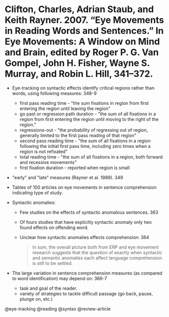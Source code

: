 # Clifton, Charles, Adrian Staub, and Keith Rayner. 2007. “Eye Movements in Reading Words and Sentences.” In Eye Movements: A Window on Mind and Brain, edited by Roger P. G. Van Gompel, John H. Fisher, Wayne S. Murray, and Robin L. Hill, 341–372.

- Eye-tracking on syntactic effects identify critical regions rather than words, using following measures: 348-9
  - first pass reading time - "the sum fixations in region from first entering the region until leaving the region"
  - go past or regression path duration - "the sum of all fixations in a region from first entering the region until moving to the right of the region."
  - regressions-out - "the probability of regressing out of region, generally limited to the first pass reading of that region"
  - second pass reading time - "the sum of all fixations in a region following the initial first pass time, including zero times when a region is not refixated"
  - total reading time - "the sum of all fixations in a region, both forward and recessive movements"
  - first fixation duration - reported when region is small

- "early" and "late" measures (Rayner et al. 1989). 349

- Tables of 100 articles on eye movements in sentence comprehension indicating type of study.

- Syntactic anomalies:
  - Few studies on the effects of syntactic anomalous sentences. 363
  - Of fours studies that have explicitly syntactic anomaly only two found effects on offending word.
  - Unclear how syntactic anomalies effects comprehension: 364

    > In sum, the overall picture both from ERP and eye movement research suggests that the question of exactly when syntactic and semantic anomalies each affect language comprehension is still to be settled. 

- The large variation in sentence comprehension measures (as compared to word identification) may depend on: 366-7
  - task and goal of the reader.
  - variety of strategies to tackle difficult passage (go back, pause, plunge on, etc.) 

@eye-tracking
@reading
@syntax
@review-article

